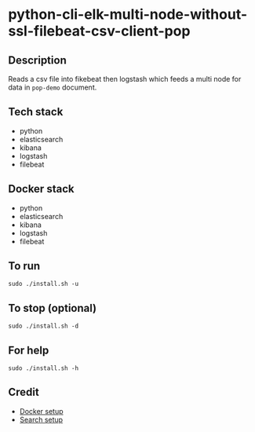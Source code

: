 # python-cli-elk-multi-node-without-ssl-filebeat-csv-client-pop

## Description
Reads a csv file into fikebeat then logstash which feeds a multi node for data in `pop-demo` document.

## Tech stack
- python
- elasticsearch
- kibana
- logstash
- filebeat

## Docker stack
- python
- elasticsearch
- kibana
- logstash
- filebeat

## To run
`sudo ./install.sh -u`

## To stop (optional)
`sudo ./install.sh -d`

## For help
`sudo ./install.sh -h`

## Credit
- [Docker setup](https://lynn-kwong.medium.com/all-you-need-to-know-about-using-elasticsearch-in-python-b9ed00e0fdf0)
- [Search setup](https://www.elastic.co/guide/en/elasticsearch/client/python-api/master/examples.html)